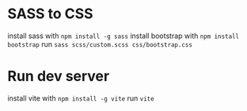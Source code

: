 SASS to CSS
===========
install sass with `npm install -g sass`
install bootstrap with `npm install bootstrap`
run `sass scss/custom.scss css/bootstrap.css`

Run dev server
==============
install vite with `npm install -g vite`
run `vite`